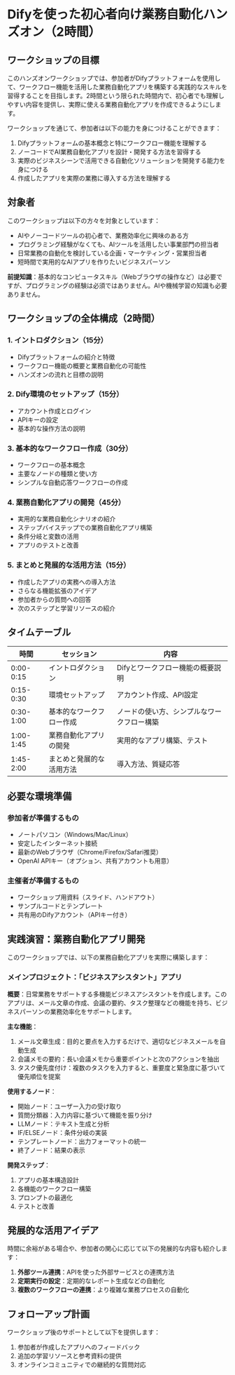 # Difyを使った初心者向け業務自動化ハンズオン（2時間）

## ワークショップの目標

このハンズオンワークショップでは、参加者がDifyプラットフォームを使用して、ワークフロー機能を活用した業務自動化アプリを構築する実践的なスキルを習得することを目指します。2時間という限られた時間内で、初心者でも理解しやすい内容を提供し、実際に使える業務自動化アプリを作成できるようにします。

ワークショップを通じて、参加者は以下の能力を身につけることができます：

1. Difyプラットフォームの基本概念と特にワークフロー機能を理解する
2. ノーコードでAI業務自動化アプリを設計・開発する方法を習得する
3. 実際のビジネスシーンで活用できる自動化ソリューションを開発する能力を身につける
4. 作成したアプリを実際の業務に導入する方法を理解する

## 対象者

このワークショップは以下の方々を対象としています：

- AIやノーコードツールの初心者で、業務効率化に興味のある方
- プログラミング経験がなくても、AIツールを活用したい事業部門の担当者
- 日常業務の自動化を検討している企画・マーケティング・営業担当者
- 短時間で実用的なAIアプリを作りたいビジネスパーソン

**前提知識**：基本的なコンピュータスキル（Webブラウザの操作など）は必要ですが、プログラミングの経験は必須ではありません。AIや機械学習の知識も必要ありません。

## ワークショップの全体構成（2時間）

### 1. イントロダクション（15分）
- Difyプラットフォームの紹介と特徴
- ワークフロー機能の概要と業務自動化の可能性
- ハンズオンの流れと目標の説明

### 2. Dify環境のセットアップ（15分）
- アカウント作成とログイン
- APIキーの設定
- 基本的な操作方法の説明

### 3. 基本的なワークフロー作成（30分）
- ワークフローの基本概念
- 主要なノードの種類と使い方
- シンプルな自動応答ワークフローの作成

### 4. 業務自動化アプリの開発（45分）
- 実用的な業務自動化シナリオの紹介
- ステップバイステップでの業務自動化アプリ構築
- 条件分岐と変数の活用
- アプリのテストと改善

### 5. まとめと発展的な活用方法（15分）
- 作成したアプリの実務への導入方法
- さらなる機能拡張のアイデア
- 参加者からの質問への回答
- 次のステップと学習リソースの紹介

## タイムテーブル

| 時間 | セッション | 内容 |
|------|------------|------|
| 0:00-0:15 | イントロダクション | Difyとワークフロー機能の概要説明 |
| 0:15-0:30 | 環境セットアップ | アカウント作成、API設定 |
| 0:30-1:00 | 基本的なワークフロー作成 | ノードの使い方、シンプルなワークフロー構築 |
| 1:00-1:45 | 業務自動化アプリの開発 | 実用的なアプリ構築、テスト |
| 1:45-2:00 | まとめと発展的な活用方法 | 導入方法、質疑応答 |

## 必要な環境準備

### 参加者が準備するもの
- ノートパソコン（Windows/Mac/Linux）
- 安定したインターネット接続
- 最新のWebブラウザ（Chrome/Firefox/Safari推奨）
- OpenAI APIキー（オプション、共有アカウントも用意）

### 主催者が準備するもの
- ワークショップ用資料（スライド、ハンドアウト）
- サンプルコードとテンプレート
- 共有用のDifyアカウント（APIキー付き）

## 実践演習：業務自動化アプリ開発

このワークショップでは、以下の業務自動化アプリを実際に構築します：

### メインプロジェクト：「ビジネスアシスタント」アプリ

**概要**：日常業務をサポートする多機能ビジネスアシスタントを作成します。このアプリは、メール文章の作成、会議の要約、タスク整理などの機能を持ち、ビジネスパーソンの業務効率化をサポートします。

**主な機能**：
1. メール文章生成：目的と要点を入力するだけで、適切なビジネスメールを自動生成
2. 会議メモの要約：長い会議メモから重要ポイントと次のアクションを抽出
3. タスク優先度付け：複数のタスクを入力すると、重要度と緊急度に基づいて優先順位を提案

**使用するノード**：
- 開始ノード：ユーザー入力の受け取り
- 質問分類器：入力内容に基づいて機能を振り分け
- LLMノード：テキスト生成と分析
- IF/ELSEノード：条件分岐の実装
- テンプレートノード：出力フォーマットの統一
- 終了ノード：結果の表示

**開発ステップ**：
1. アプリの基本構造設計
2. 各機能のワークフロー構築
3. プロンプトの最適化
4. テストと改善

## 発展的な活用アイデア

時間に余裕がある場合や、参加者の関心に応じて以下の発展的な内容も紹介します：

1. **外部ツール連携**：APIを使った外部サービスとの連携方法
2. **定期実行の設定**：定期的なレポート生成などの自動化
3. **複数のワークフローの連携**：より複雑な業務プロセスの自動化

## フォローアップ計画

ワークショップ後のサポートとして以下を提供します：

1. 参加者が作成したアプリへのフィードバック
2. 追加の学習リソースと参考資料の提供
3. オンラインコミュニティでの継続的な質問対応
